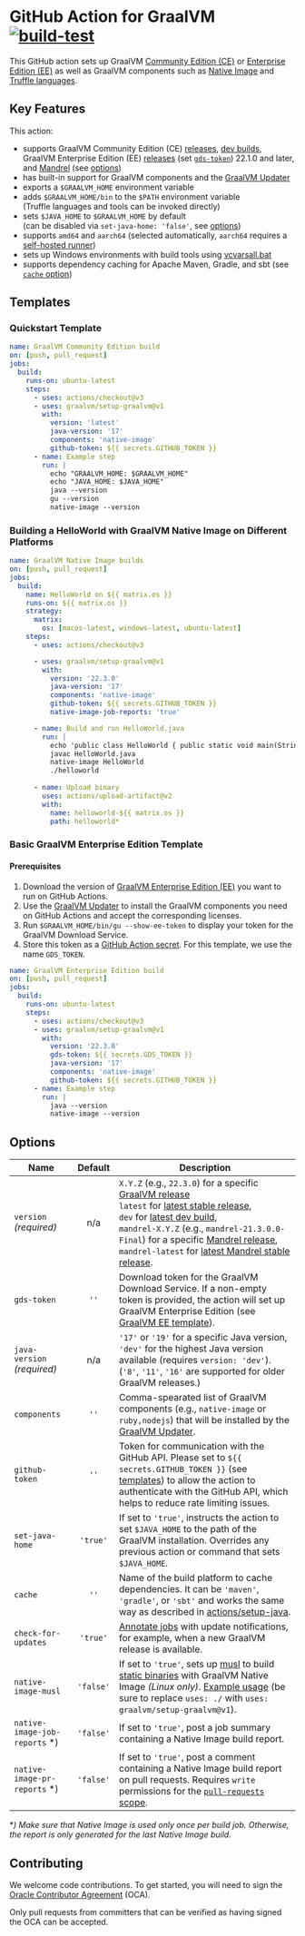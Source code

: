 # GitHub Action for GraalVM [![build-test](https://github.com/graalvm/setup-graalvm/actions/workflows/test.yml/badge.svg)](https://github.com/graalvm/setup-graalvm/actions/workflows/test.yml)
This GitHub action sets up GraalVM [Community Edition (CE)][repo] or [Enterprise Edition (EE)][graalvm-ee] as well as GraalVM components such as [Native Image][native-image] and [Truffle languages][truffle-languages].

## Key Features

This action:

- supports GraalVM Community Edition (CE) [releases], [dev builds][dev-builds], GraalVM Enterprise Edition (EE) [releases][graalvm-ee] (set [`gds-token`](#options)) 22.1.0 and later, and [Mandrel][mandrel] (see [options](#options))
- has built-in support for GraalVM components and the [GraalVM Updater][gu]
- exports a `$GRAALVM_HOME` environment variable
- adds `$GRAALVM_HOME/bin` to the `$PATH` environment variable<br>(Truffle languages and tools can be invoked directly)
- sets `$JAVA_HOME` to `$GRAALVM_HOME` by default<br>(can be disabled via `set-java-home: 'false'`, see [options](#options))
- supports `amd64` and `aarch64` (selected automatically, `aarch64` requires a [self-hosted runner][gha-self-hosted-runners])
- sets up Windows environments with build tools using [vcvarsall.bat][vcvarsall]
- supports dependency caching for Apache Maven, Gradle, and sbt (see [`cache` option](#options))


## Templates

### Quickstart Template

```yml
name: GraalVM Community Edition build
on: [push, pull_request]
jobs:
  build:
    runs-on: ubuntu-latest
    steps:
      - uses: actions/checkout@v3
      - uses: graalvm/setup-graalvm@v1
        with:
          version: 'latest'
          java-version: '17'
          components: 'native-image'
          github-token: ${{ secrets.GITHUB_TOKEN }}
      - name: Example step
        run: |
          echo "GRAALVM_HOME: $GRAALVM_HOME"
          echo "JAVA_HOME: $JAVA_HOME"
          java --version
          gu --version
          native-image --version
```

### Building a HelloWorld with GraalVM Native Image on Different Platforms

```yml
name: GraalVM Native Image builds
on: [push, pull_request]
jobs:
  build:
    name: HelloWorld on ${{ matrix.os }}
    runs-on: ${{ matrix.os }}
    strategy:
      matrix:
        os: [macos-latest, windows-latest, ubuntu-latest]
    steps:
      - uses: actions/checkout@v3

      - uses: graalvm/setup-graalvm@v1
        with:
          version: '22.3.0'
          java-version: '17'
          components: 'native-image'
          github-token: ${{ secrets.GITHUB_TOKEN }}
          native-image-job-reports: 'true'

      - name: Build and run HelloWorld.java
        run: |
          echo 'public class HelloWorld { public static void main(String[] args) { System.out.println("Hello, World!"); } }' > HelloWorld.java
          javac HelloWorld.java
          native-image HelloWorld
          ./helloworld
      
      - name: Upload binary
        uses: actions/upload-artifact@v2
        with:
          name: helloworld-${{ matrix.os }}
          path: helloworld*
```

### Basic GraalVM Enterprise Edition Template

#### Prerequisites

1. Download the version of [GraalVM Enterprise Edition (EE)][graalvm-ee] you want to run on GitHub Actions.
2. Use the [GraalVM Updater][gu] to install the GraalVM components you need on GitHub Actions and accept the corresponding licenses.
3. Run `$GRAALVM_HOME/bin/gu --show-ee-token` to display your token for the GraalVM Download Service.
4. Store this token as a [GitHub Action secret][gha-secrets]. For this template, we use the name `GDS_TOKEN`.

```yml
name: GraalVM Enterprise Edition build
on: [push, pull_request]
jobs:
  build:
    runs-on: ubuntu-latest
    steps:
      - uses: actions/checkout@v3
      - uses: graalvm/setup-graalvm@v1
        with:
          version: '22.3.0'
          gds-token: ${{ secrets.GDS_TOKEN }}
          java-version: '17'
          components: 'native-image'
          github-token: ${{ secrets.GITHUB_TOKEN }}
      - name: Example step
        run: |
          java --version
          native-image --version
```


## Options

| Name            | Default  | Description |
|-----------------|:--------:|-------------|
| `version`<br>*(required)* | n/a | `X.Y.Z` (e.g., `22.3.0`) for a specific [GraalVM release][releases]<br>`latest` for [latest stable release][stable],<br>`dev` for [latest dev build][dev-build],<br>`mandrel-X.Y.Z` (e.g., `mandrel-21.3.0.0-Final`) for a specific [Mandrel release][mandrel-releases],<br>`mandrel-latest` for [latest Mandrel stable release][mandrel-stable]. |
| `gds-token`     | `''`     | Download token for the GraalVM Download Service. If a non-empty token is provided, the action will set up GraalVM Enterprise Edition (see [GraalVM EE template](#basic-graalvm-enterprise-edition-template)). |
| `java-version`<br>*(required)* | n/a | `'17'` or `'19'` for a specific Java version, `'dev'` for the highest Java version available (requires `version: 'dev'`).<br>(`'8'`, `'11'`, `'16'` are supported for older GraalVM releases.) |
| `components`    | `''`     | Comma-spearated list of GraalVM components (e.g., `native-image` or `ruby,nodejs`) that will be installed by the [GraalVM Updater][gu]. |
| `github-token`  | `''`     | Token for communication with the GitHub API. Please set to `${{ secrets.GITHUB_TOKEN }}` (see [templates](#templates)) to allow the action to authenticate with the GitHub API, which helps to reduce rate limiting issues. |
| `set-java-home` | `'true'` | If set to `'true'`, instructs the action to set `$JAVA_HOME` to the path of the GraalVM installation. Overrides any previous action or command that sets `$JAVA_HOME`. |
| `cache`         | `''`     | Name of the build platform to cache dependencies. It can be `'maven'`, `'gradle'`, or `'sbt'` and works the same way as described in [actions/setup-java][setup-java-caching]. |
| `check-for-updates` | `'true'`  | [Annotate jobs][gha-annotations] with update notifications, for example, when a new GraalVM release is available. |
| `native-image-musl` | `'false'` | If set to `'true'`, sets up [musl] to build [static binaries][native-image-static] with GraalVM Native Image *(Linux only)*. [Example usage][native-image-musl-build] (be sure to replace `uses: ./` with `uses: graalvm/setup-graalvm@v1`). |
| `native-image-job-reports` *) | `'false'` | If set to `'true'`, post a job summary containing a Native Image build report. |
| `native-image-pr-reports`  *) | `'false'` | If set to `'true'`, post a comment containing a Native Image build report on pull requests. Requires `write` permissions for the [`pull-requests` scope][gha-permissions]. |

**) Make sure that Native Image is used only once per build job. Otherwise, the report is only generated for the last Native Image build.*


## Contributing

We welcome code contributions. To get started, you will need to sign the [Oracle Contributor Agreement][oca] (OCA).

Only pull requests from committers that can be verified as having signed the OCA can be accepted.


[dev-build]: https://github.com/graalvm/graalvm-ce-dev-builds/releases/latest
[dev-builds]: https://github.com/graalvm/graalvm-ce-dev-builds
[gha-annotations]: https://github.com/actions/toolkit/tree/main/packages/core#annotations
[gha-permissions]: https://docs.github.com/en/actions/using-workflows/workflow-syntax-for-github-actions#permissions
[gha-secrets]: https://docs.github.com/en/actions/security-guides/encrypted-secrets#creating-encrypted-secrets-for-a-repository
[gha-self-hosted-runners]: https://docs.github.com/en/actions/hosting-your-own-runners/about-self-hosted-runners
[gu]: https://www.graalvm.org/reference-manual/graalvm-updater/
[graalvm-ee]: https://www.oracle.com/downloads/graalvm-downloads.html
[mandrel]: https://github.com/graalvm/mandrel
[mandrel-releases]: https://github.com/graalvm/mandrel/releases
[mandrel-stable]: https://github.com/graalvm/mandrel/releases/latest
[musl]: https://musl.libc.org/
[native-image]: https://www.graalvm.org/native-image/
[native-image-musl-build]: https://github.com/graalvm/setup-graalvm/blob/778131f1d6837ccd4b2e91382c31830896a2d56e/.github/workflows/test.yml#L74-L92
[native-image-static]: https://github.com/oracle/graal/blob/fa6f4a974dedacf4688dcc430dd100849d9882f2/docs/reference-manual/native-image/StaticImages.md
[oca]: https://oca.opensource.oracle.com
[releases]: https://github.com/graalvm/graalvm-ce-builds/releases
[repo]: https://github.com/oracle/graal
[setup-java-caching]: https://github.com/actions/setup-java/tree/5b36705a13905facb447b6812d613a06a07e371d#caching-packages-dependencies
[stable]: https://github.com/graalvm/graalvm-ce-builds/releases/latest
[truffle-languages]: https://www.graalvm.org/reference-manual/languages/
[vcvarsall]: https://docs.microsoft.com/en-us/cpp/build/building-on-the-command-line
